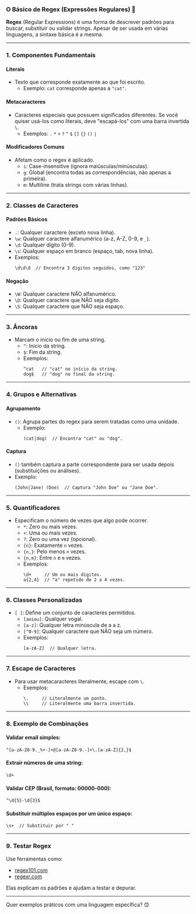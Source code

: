 ### O Básico de Regex (Expressões Regulares) 🚀

**Regex** (Regular Expressions) é uma forma de descrever padrões para buscar, substituir ou validar strings. Apesar de ser usada em várias linguagens, a sintaxe básica é a mesma.

---

### **1. Componentes Fundamentais**

#### **Literais**
- Texto que corresponde exatamente ao que foi escrito.
  - Exemplo: `cat` corresponde apenas a `"cat"`.

#### **Metacaracteres**
- Caracteres especiais que possuem significados diferentes. Se você quiser usá-los como literais, deve "escapá-los" com uma barra invertida `\`.
  - Exemplos: `.` `*` `+` `?` `^` `$` `[]` `{}` `()` `|`

#### **Modificadores Comuns**
- Afetam como o regex é aplicado.
  - `i`: Case-insensitive (ignora maiúsculas/minúsculas).
  - `g`: Global (encontra todas as correspondências, não apenas a primeira).
  - `m`: Multiline (trata strings com várias linhas).

---

### **2. Classes de Caracteres**

#### **Padrões Básicos**
- `.`: Qualquer caractere (exceto nova linha).
- `\w`: Qualquer caractere alfanumérico (a-z, A-Z, 0-9, e `_`).
- `\d`: Qualquer dígito (0-9).
- `\s`: Qualquer espaço em branco (espaço, tab, nova linha).
- Exemplos:
  ```regex
  \d\d\d  // Encontra 3 dígitos seguidos, como "123"
  ```

#### **Negação**
- `\W`: Qualquer caractere NÃO alfanumérico.
- `\D`: Qualquer caractere que NÃO seja dígito.
- `\S`: Qualquer caractere que NÃO seja espaço.

---

### **3. Âncoras**
- Marcam o início ou fim de uma string.
  - `^`: Início da string.
  - `$`: Fim da string.
  - Exemplos:
    ```regex
    ^cat   // "cat" no início da string.
    dog$   // "dog" no final da string.
    ```

---

### **4. Grupos e Alternativas**

#### **Agrupamento**
- `()`: Agrupa partes do regex para serem tratadas como uma unidade.
  - Exemplo:
    ```regex
    (cat|dog)  // Encontra "cat" ou "dog".
    ```

#### **Captura**
- `()` também captura a parte correspondente para ser usada depois (substituições ou análises).
- Exemplo:
  ```regex
  (John|Jane) (Doe)  // Captura "John Doe" ou "Jane Doe".
  ```

---

### **5. Quantificadores**
- Especificam o número de vezes que algo pode ocorrer.
  - `*`: Zero ou mais vezes.
  - `+`: Uma ou mais vezes.
  - `?`: Zero ou uma vez (opcional).
  - `{n}`: Exatamente `n` vezes.
  - `{n,}`: Pelo menos `n` vezes.
  - `{n,m}`: Entre `n` e `m` vezes.
  - Exemplos:
    ```regex
    \d+     // Um ou mais dígitos.
    a{2,4}  // "a" repetido de 2 a 4 vezes.
    ```

---

### **6. Classes Personalizadas**
- `[ ]`: Define um conjunto de caracteres permitidos.
  - `[aeiou]`: Qualquer vogal.
  - `[a-z]`: Qualquer letra minúscula de a a z.
  - `[^0-9]`: Qualquer caractere que NÃO seja um número.
  - Exemplos:
    ```regex
    [a-zA-Z]  // Qualquer letra.
    ```

---

### **7. Escape de Caracteres**
- Para usar metacaracteres literalmente, escape com `\`.
  - Exemplos:
    ```regex
    \.     // Literalmente um ponto.
    \\     // Literalmente uma barra invertida.
    ```

---

### **8. Exemplo de Combinações**

#### Validar email simples:
```regex
^[a-zA-Z0-9._%+-]+@[a-zA-Z0-9.-]+\.[a-zA-Z]{2,}$
```

#### Extrair números de uma string:
```regex
\d+
```

#### Validar CEP (Brasil, formato: 00000-000):
```regex
^\d{5}-\d{3}$
```

#### Substituir múltiplos espaços por um único espaço:
```regex
\s+  // Substituir por " "
```

---

### **9. Testar Regex**
Use ferramentas como:
- [regex101.com](https://regex101.com)
- [regexr.com](https://regexr.com)

Elas explicam os padrões e ajudam a testar e depurar.

---

Quer exemplos práticos com uma linguagem específica? 😊